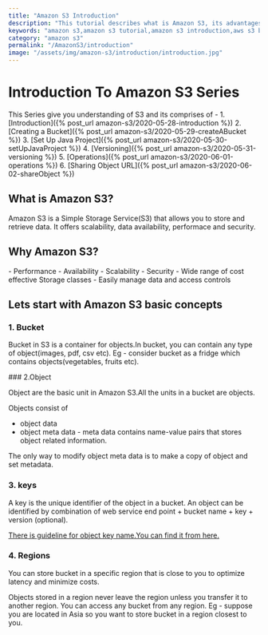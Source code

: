 ```yaml
---
title: "Amazon S3 Introduction"
description: "This tutorial describes what is Amazon S3, its advantages and Amazon S3 basic Concepts - Bucket, Object, Keys and Region."
keywords: "amazon s3,amazon s3 tutorial,amazon s3 introduction,aws s3 basics,aws s3 benefits,aws s3 core concepts,aws s3 bucket,what does s3 stand for?,aws s3 key,what is s3 bucket,aws s3 what is versioning"
category: "amazon s3"
permalink: "/AmazonS3/introduction"
image: "/assets/img/amazon-s3/introduction/introduction.jpg"
---
```

<h1> Introduction To Amazon S3 Series</h1>
This Series give you understanding of S3 and its comprises of -
1. [Introduction]({% post_url amazon-s3/2020-05-28-introduction %})
2. [Creating a Bucket]({% post_url amazon-s3/2020-05-29-createABucket %})
3. [Set Up Java Project]({% post_url amazon-s3/2020-05-30-setUpJavaProject %})
4. [Versioning]({% post_url amazon-s3/2020-05-31-versioning %})
5. [Operations]({% post_url amazon-s3/2020-06-01-operations %})
6. [Sharing Object URL]({% post_url amazon-s3/2020-06-02-shareObject %})

<h2>What is Amazon S3?</h2>
<p>Amazon S3 is a Simple Storage Service(S3) that allows you to store and retrieve data.
It offers scalability, data availability, performace and security.</p>
<h2>Why Amazon S3?</h2>
- Performance
- Availability
- Scalability
- Security
- Wide range of cost effective Storage classes
- Easily manage data and access controls

<h2>Lets start with Amazon S3 basic concepts</h2>

### 1. Bucket
<p>Bucket in S3 is a container for objects.In bucket, you can contain any type of object(images, pdf, csv etc).
Eg - consider bucket as a fridge which contains objects(vegetables, fruits etc).</p>
### 2.Object
<p>Object are the basic unit in Amazon S3.All the units in a bucket are objects.</p>
<p>Objects consist of</p>

- object data
- object meta data - meta data contains name-value pairs that stores object related information.

The only way to modify object meta data is to make a copy of object and set metadata.
### 3. keys
<p>A key is the unique identifier of the object in a bucket.
An object can be identified by combination of web service end point + bucket name + key + version (optional).</p>
<a href="https://docs.aws.amazon.com/AmazonS3/latest/dev/UsingMetadata.html"> There is guideline for object key name.You can find it from here.</a>

### 4. Regions
<p>You can store bucket in a specific region that is close to you to optimize latency and minimize costs.</p>
Objects stored in a region never leave the region unless you transfer it to another region.
You can access any bucket from any region.
Eg - suppose you are located in Asia so you want to store bucket in a region closest to you.
